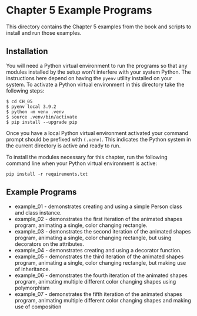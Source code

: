 # Chapter 5 Example Programs

This directory contains the Chapter 5 examples from the book and scripts to install and run those examples.

## Installation

You will need a Python virtual environment to run the programs so that any modules installed by the setup won't interfere with your system Python. The instructions here depend on having the `pyenv` utility installed on your system. To activate a Python virtual environment in this directory take the following steps:

```console
$ cd CH_05
$ pyenv local 3.9.2
$ python -m venv .venv
$ source .venv/bin/activate
$ pip install --upgrade pip
```

Once you have a local Python virtual environment activated your command prompt should be prefixed with `(.venv)`. This indicates the Python system in the current directory is active and ready to run.

To install the modules necessary for this chapter, run the following command line when your Python virtual environment is active:

```
pip install -r requirements.txt
```

## Example Programs

- example_01 - demonstrates creating and using a simple Person class and class instance.
- example_02 - demonstrates the first iteration of the animated shapes program, animating a single, color changing rectangle.
- example_03 - demonstrates the second iteration of the animated shapes program, animating a single, color changing rectangle, but using decorators on the attributes.
- example_04 - demonstrates creating and using a decorator function.
- example_05 - demonstrates the third iteration of the animated shapes program, animating a single, color changing rectangle, but making use of inheritance.
- example_06 - demonstrates the fourth iteration of the animated shapes program, animating multiple different color changing shapes using polymorphism
- example_07 - demonstrates the fifth iteration of the animated shapes program, animating multiple different color changing shapes and making use of composition
